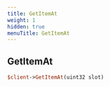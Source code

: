 ```yaml
---
title: GetItemAt
weight: 1
hidden: true
menuTitle: GetItemAt
---
```

## GetItemAt
```perl
$client->GetItemAt(uint32 slot)
```